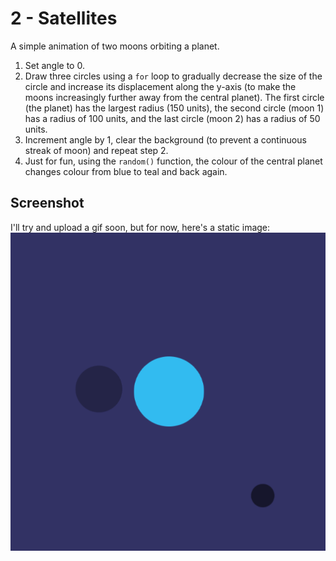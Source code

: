 # 2 - Satellites

A simple animation of two moons orbiting a planet. 

1. Set angle to 0.
2. Draw three circles using a `for` loop to gradually decrease the size of the circle and increase its displacement along the y-axis (to make the moons increasingly further away from the central planet). The first circle (the planet) has the largest radius (150 units), the second circle (moon 1) has a radius of 100 units, and the last circle (moon 2) has a radius of 50 units. 
3. Increment angle by 1, clear the background (to prevent a continuous streak of moon) and repeat step 2. 
4. Just for fun, using the `random()` function, the colour of the central planet changes colour from blue to teal and back again.



## Screenshot
I'll try and upload a gif soon, but for now, here's a static image:
![](screenshot.png)
